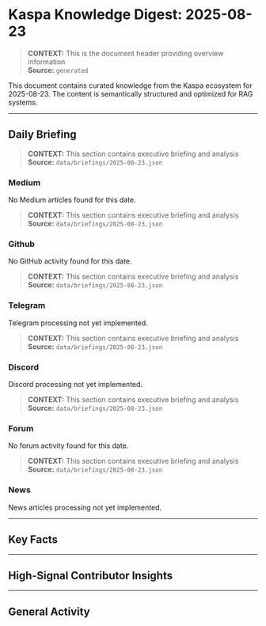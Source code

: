 # Kaspa Knowledge Digest: 2025-08-23

> **CONTEXT:** This is the document header providing overview information  
> **Source:** `generated`

This document contains curated knowledge from the Kaspa ecosystem
for 2025-08-23. The content is semantically structured and optimized
for RAG systems.

---

## Daily Briefing

> **CONTEXT:** This section contains executive briefing and analysis  
> **Source:** `data/briefings/2025-08-23.json`

### Medium

No Medium articles found for this date.

> **CONTEXT:** This section contains executive briefing and analysis  
> **Source:** `data/briefings/2025-08-23.json`

### Github

No GitHub activity found for this date.

> **CONTEXT:** This section contains executive briefing and analysis  
> **Source:** `data/briefings/2025-08-23.json`

### Telegram

Telegram processing not yet implemented.

> **CONTEXT:** This section contains executive briefing and analysis  
> **Source:** `data/briefings/2025-08-23.json`

### Discord

Discord processing not yet implemented.

> **CONTEXT:** This section contains executive briefing and analysis  
> **Source:** `data/briefings/2025-08-23.json`

### Forum

No forum activity found for this date.

> **CONTEXT:** This section contains executive briefing and analysis  
> **Source:** `data/briefings/2025-08-23.json`

### News

News articles processing not yet implemented.

---

## Key Facts



---

## High-Signal Contributor Insights



---

## General Activity

